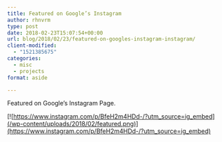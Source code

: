 ```yaml
---
title: Featured on Google’s Instagram
author: rhnvrm
type: post
date: 2018-02-23T15:07:54+00:00
url: blog/2018/02/23/featured-on-googles-instagram-instagram/
client-modified:
  - "1521385675"
categories:
  - misc
  - projects
format: aside

---
```

Featured on Google&#8217;s Instagram Page.

[![https://www.instagram.com/p/BfeH2m4HDd-/?utm_source=ig_embed](/wp-content/uploads/2018/02/featured.png)](https://www.instagram.com/p/BfeH2m4HDd-/?utm_source=ig_embed) 
  
